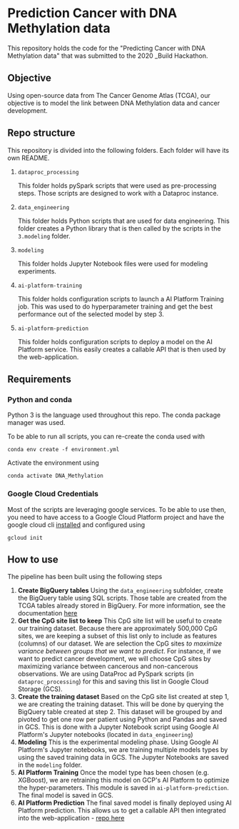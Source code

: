 # Prediction Cancer with DNA Methylation data

This repository holds the code for the "Predicting Cancer with DNA Methylation data" that 
was submitted to the 2020 _Build Hackathon.

## Objective
Using open-source data from The Cancer Genome Atlas (TCGA), our objective is to model the link between 
DNA Methylation data and cancer development.

## Repo structure

This repository is divided into the following folders. Each folder will have its own README.
 1. `dataproc_processing`
    
    This folder holds pySpark scripts that were used as pre-processing steps.
    Those scripts are designed to work with a Dataproc instance. 
 2. `data_engineering`
 
    This folder holds Python scripts that are used for data engineering.
    This folder creates a Python library that is then called by the scripts in the `3.modeling` folder. 
 3. `modeling`
    
    This folder holds Jupyter Notebook files were used for modeling experiments.
 4. `ai-platform-training`
 
    This folder holds configuration scripts to launch a AI Platform Training job.
    This was used to do hyperparameter training and get the best performance out of the selected model by step 3.
 5. `ai-platform-prediction`
    
    This folder holds configuration scripts to deploy a model on the AI Platform service.
    This easily creates a callable API that is then used by the web-application.

## Requirements

### Python and conda

Python 3 is the language used throughout this repo. The conda package manager was used.

To be able to run all scripts, you can re-create the conda used with
```
conda env create -f environment.yml
``` 

Activate the environment using

```
conda activate DNA_Methylation
```


### Google Cloud Credentials

Most of the scripts are leveraging google services. To be able to use then, you need to have access
to a Google Cloud Platform project and have the google cloud cli [installed](https://cloud.google.com/sdk/)
and configured using

```
gcloud init
```

## How to use

The pipeline has been built using the following steps
 1. **Create BigQuery tables**
   Using the `data_engineering` subfolder, create the BigQuery table using SQL scripts.
   Those table are created from the TCGA tables already stored in BigQuery.
   For more information, see the documentation [here](https://isb-cancer-genomics-cloud.readthedocs.io/en/latest/sections/BigQuery.html)
 2.  **Get the CpG site list to keep**
   This CpG site list will be useful to create our training dataset.
   Because there are approximately 500,000 CpG sites, we are keeping a subset of this list only to include as features (columns) of our dataset.
   We are selection the CpG sites *to maximize variance between groups that we want to predict*.
   For instance, if we want to predict cancer development, we will choose CpG sites by maximizing variance between cancerous and non-cancerous observations.
   We are using DataProc ad PySpark scripts (in `dataproc_processing`) for this and saving this list in Google Cloud Storage (GCS).
 3. **Create the training dataset**
   Based on the CpG site list created at step 1, we are creating the training dataset.
   This will be done by querying the BigQuery table created at step 2. This dataset will be grouped by and pivoted to get one row per patient using Python and Pandas and saved in GCS. 
   This is done with a Jupyter Notebook script using Google AI Platform's Jupyter notebooks (located in `data_engineering`)
 4. **Modeling**
   This is the experimental modeling phase.
   Using Google AI Platform's Jupyter notebooks, we are training multiple models types by using the saved training data in GCS.
   The Jupyter Notebooks are saved in the `modeling` folder.
 5. **AI Platform Training**
   Once the model type has been chosen (e.g. XGBoost), we are retraining this model on GCP's AI Platform to optimize the hyper-parameters.
   This module is saved in `ai-platform-prediction`. The final model is saved in GCS.
 6. **AI Platform Prediction**
   The final saved model is finally deployed using AI Platform prediction.
   This allows us to get a callable API then integrated into the web-application - [repo here](https://github.com/Jeremy0dell/build-hackathon)